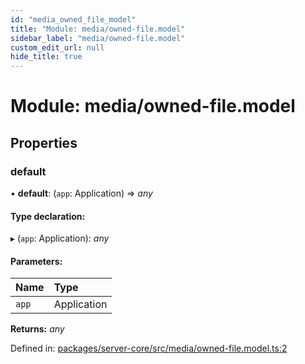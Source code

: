 ```yaml
---
id: "media_owned_file_model"
title: "Module: media/owned-file.model"
sidebar_label: "media/owned-file.model"
custom_edit_url: null
hide_title: true
---
```


# Module: media/owned-file.model

## Properties

### default

• **default**: (`app`: Application) => *any*

#### Type declaration:

▸ (`app`: Application): *any*

#### Parameters:

Name | Type |
:------ | :------ |
`app` | Application |

**Returns:** *any*

Defined in: [packages/server-core/src/media/owned-file.model.ts:2](https://github.com/xr3ngine/xr3ngine/blob/673ad6a5f/packages/server-core/src/media/owned-file.model.ts#L2)
